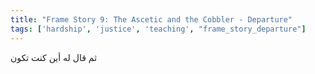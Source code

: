 ```yaml
---
title: "Frame Story 9: The Ascetic and the Cobbler - Departure"
tags: ['hardship', 'justice', 'teaching', "frame_story_departure"]
---
```


 ثم قال له أين كنت تكون
